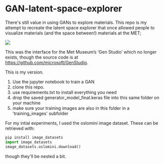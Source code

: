 # GAN-latent-space-explorer

There's still value in using GANs to explore materials. This repo is my attempt to recreate the latent space explorer that once allowed people to visualize materials (and the space between!) materials at the MET;

![](https://mmlsparkdemo.blob.core.windows.net/met/assets/gen_studio.gif)

This was the interface for the Met Museum’s ‘Gen Studio’ which no longer exists, though the source code is at https://github.com/microsoft/GenStudio.


This is my version.

1. Use the jupyter notebook to train a GAN
2. clone this repo.
3. use requirements.txt to install everything you need
4. drop the saved generator_model_final.keras file into this same folder on your machine
5. make sure your training images are also in this folder in a 'training_images' subfolder

For my intial experiments, I used the oslomini image dataset. These can be retrieved with:

```python
pip install image_datasets
import image_datasets
image_datasets.oslomini.download()
```

though they'll be nested a bit.
